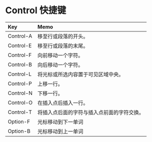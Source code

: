 # Control 快捷键

| Key         | Memo                                         |
| :---------- | :------------------------------------------- |
| Control-A   | 移至行或段落的开头。                         |
| Control-E   | 移至行或段落的末尾。                         |
| Control-F   | 向前移动一个字符。                           |
| Control-B   | 向后移动一个字符。                           |
| Control-L   | 将光标或所选内容置于可见区域中央。           |
| Control-P   | 上移一行。                                   |
| Control-N   | 下移一行。                                   |
| Control-O   | 在插入点后插入一行。                         |
| Control-T   | 将插入点后面的字符与插入点前面的字符交换。   |
| Option-F    | 光标移动到下一单词                           |
| Option-B    | 光标移动到上一单词                           |
